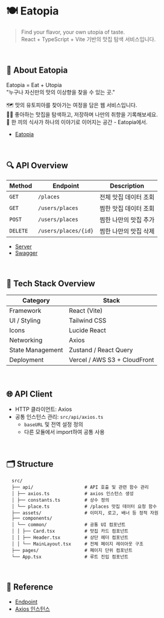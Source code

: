 # 🍽️ Eatopia

> Find your flavor, your own utopia of taste.  
> React + TypeScript + Vite 기반의 맛집 탐색 서비스입니다.

<br>

## 📖 About Eatopia

Eatopia = Eat + Utopia  
"누구나 자신만의 맛의 이상향을 찾을 수 있는 곳."

🗺️ 맛의 유토피아를 찾아가는 여정을 담은 웹 서비스입니다.  
✍🏼 좋아하는 맛집을 탐색하고, 저장하며 나만의 취향을 기록해보세요.  
🍴 한 끼의 식사가 하나의 이야기로 이어지는 공간 - Eatopia에서.

- [Eatopia](#)

<br>

## 🔍 API Overview

| Method   | Endpoint             | Description           |
| -------- | -------------------- | --------------------- |
| `GET`    | `/places`            | 전체 맛집 데이터 조회 |
| `GET`    | `/users/places`      | 찜한 맛집 데이터 조회 |
| `POST`   | `/users/places`      | 찜한 나만의 맛집 추가 |
| `DELETE` | `/users/places/{id}` | 찜한 나만의 맛집 삭제 |

- [Server](https://github.com/yeah1832/eatingMark-BE)
- [Swagger](https://oz-coding-school.github.io/FE-pre-project-swagger-ui/)

<br>

## 🧩 Tech Stack Overview

| Category         | Stack                        |
| ---------------- | ---------------------------- |
| Framework        | React (Vite)                 |
| UI / Styling     | Tailwind CSS                 |
| Icons            | Lucide React                 |
| Networking       | Axios                        |
| State Management | Zustand / React Query        |
| Deployment       | Vercel / AWS S3 + CloudFront |

<br>

## 🌐 API Client

- HTTP 클라이언트: Axios
- 공통 인스턴스 관리: `src/api/axios.ts`
  - `baseURL` 및 전역 설정 정의
  - 다른 모듈에서 import하여 공통 사용

<br>

## 🗂️ Structure

```plaintext
  src/
  ├── api/                   # API 호출 및 관련 함수 관리
  │ ├── axios.ts             # axios 인스턴스 생성
  │ ├── constants.ts         # 상수 정의
  │ └── place.ts             # /places 맛집 데이터 요청 함수
  ├── assets/                # 이미지, 로고, 배너 등 정적 자원
  ├── components/
  │ └── common/              # 공통 UI 컴포넌트
  │ │ ├── Card.tsx           # 맛집 카드 컴포넌트
  │ │ ├── Header.tsx         # 상단 헤더 컴포넌트
  │ │ └── MainLayout.tsx     # 전체 페이지 레이아웃 구조
  ├── pages/                 # 페이지 단위 컴포넌트
  └── App.tsx                # 루트 진입 컴포넌트

```

<br>

## 🔖 Reference

- [Endpoint](https://rebornbb.tistory.com/entry/Web-Endpoint%EC%97%90-%EB%8C%80%ED%95%9C-%EC%84%A4%EB%AA%85)
- [Axios 인스턴스](https://axios-http.com/kr/docs/instance)

